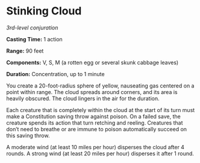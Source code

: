 <title>Stinking Cloud</title>

# Stinking Cloud

_3rd-level conjuration_

**Casting Time:** 1 action

**Range:** 90 feet

**Components:** V, S, M (a rotten egg or
several skunk cabbage leaves)

**Duration:** Concentration, up to 1 minute

You create a 20-foot-radius sphere of yellow,
nauseating gas centered on a point within
range. The cloud spreads around corners, and
its area is heavily obscured. The cloud
lingers in the air for the
duration.

Each creature that is completely within the
cloud at the start of its turn must make a
Constitution saving throw against poison. On
a failed save, the creature spends its action
that turn retching and reeling. Creatures
that don’t need to breathe or are immune to
poison automatically succeed on this saving
throw.

A moderate wind (at least 10 miles per hour)
disperses the cloud after 4 rounds. A strong
wind (at least 20 miles per hour) disperses
it after 1 round.




